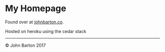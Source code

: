 # My Homepage

Found over at [johnbarton.co](http://johnbarton.co).

Hosted on heroku using the cedar stack

---

&copy; John Barton 2017

